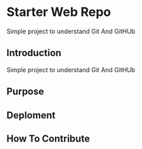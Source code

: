 # Starter Web Repo

Simple project to understand Git And GitHUb

## Introduction

Simple project to understand Git And GitHUb

## Purpose

## Deploment

## How To Contribute